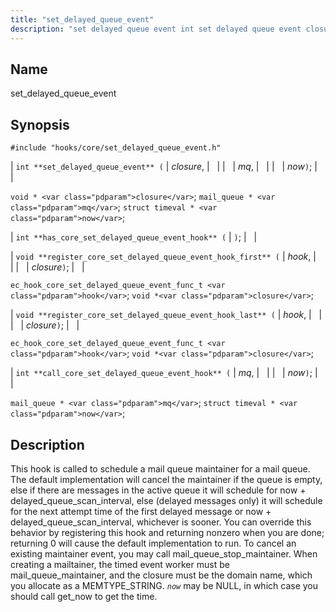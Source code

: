 ```yaml
---
title: "set_delayed_queue_event"
description: "set delayed queue event int set delayed queue event closure mq now void closure mail queue mq struct timeval now int has core set delayed queue event hook void register core set delayed queue event hook first hook closure ec hook core set delayed queue event func t hook void..."
---
```


<a name="hooks.core.set_delayed_queue_event"></a> 
## Name

set_delayed_queue_event

## Synopsis

`#include "hooks/core/set_delayed_queue_event.h"`

| `int **set_delayed_queue_event** (` | <var class="pdparam">closure</var>, |   |
|   | <var class="pdparam">mq</var>, |   |
|   | <var class="pdparam">now</var>`)`; |   |

`void * <var class="pdparam">closure</var>`;
`mail_queue * <var class="pdparam">mq</var>`;
`struct timeval * <var class="pdparam">now</var>`;

| `int **has_core_set_delayed_queue_event_hook** (` | `)`; |   |

| `void **register_core_set_delayed_queue_event_hook_first** (` | <var class="pdparam">hook</var>, |   |
|   | <var class="pdparam">closure</var>`)`; |   |

`ec_hook_core_set_delayed_queue_event_func_t <var class="pdparam">hook</var>`;
`void *<var class="pdparam">closure</var>`;

| `void **register_core_set_delayed_queue_event_hook_last** (` | <var class="pdparam">hook</var>, |   |
|   | <var class="pdparam">closure</var>`)`; |   |

`ec_hook_core_set_delayed_queue_event_func_t <var class="pdparam">hook</var>`;
`void *<var class="pdparam">closure</var>`;

| `int **call_core_set_delayed_queue_event_hook** (` | <var class="pdparam">mq</var>, |   |
|   | <var class="pdparam">now</var>`)`; |   |

`mail_queue * <var class="pdparam">mq</var>`;
`struct timeval * <var class="pdparam">now</var>`;<a name="idp36977552"></a> 
## Description

This hook is called to schedule a mail queue maintainer for a mail queue. The default implementation will cancel the maintainer if the queue is empty, else if there are messages in the active queue it will schedule for now + delayed_queue_scan_interval, else (delayed messages only) it will schedule for the next attempt time of the first delayed message or now + delayed_queue_scan_interval, whichever is sooner. You can override this behavior by registering this hook and returning nonzero when you are done; returning 0 will cause the default implementation to run. To cancel an existing maintainer event, you may call mail_queue_stop_maintainer. When creating a mailtainer, the timed event worker must be mail_queue_maintainer, and the closure must be the domain name, which you allocate as a MEMTYPE_STRING. *`now`* may be NULL, in which case you should call get_now to get the time.